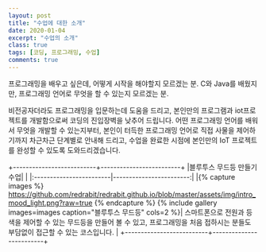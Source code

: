 ```yaml
---
layout: post
title: "수업에 대한 소개"
date: 2020-01-04
excerpt: "수업의 소개"
class: true
tags: [코딩, 프로그래밍, 수업]
comments: true
---
```


프로그래밍을 배우고 싶은데, 어떻게 시작을 해야할지 모르겠는 분.
C와 Java를 배웠지만, 프로그래밍 언어로 무엇을 할 수 있는지 모르겠는 분.

비전공자더라도 프로그래밍을 입문하는데 도움을 드리고, 본인만의 프로그램과 iot프로젝트를 개발함으로써 코딩의 진입장벽을 낮추어 드립니다.
어떤 프로그래밍 언어를 배워서 무엇을 개발할 수 있는지부터,
본인이 터득한 프로그래밍 언어로 직접 사물을 제어하기까지 차근차근 단계별로 안내해 드리고,
수업을 완료한 시점에 본인만의 IoT 프로젝트를 완성할 수 있도록 도와드리겠습니다.

+--------------------------+-------------------------+
|블루투스 무드등 만들기 수업|                         |
|:------------------------|------------------------:|
|{% capture images %} https://github.com/redrabit/redrabit.github.io/blob/master/assets/img/intro_mood_light.png?raw=true {% endcapture %} {% include gallery images=images caption="블루투스 무드등" cols=2 %}| 스마트폰으로 전원과 등색을 제어할 수 있는 무드등을 만들어 볼 수 있고, 프로그래밍을 처음 접하시는 분들도 부담없이 접근할 수 있는 코스입니다. |
+--------------------------+-------------------------+
